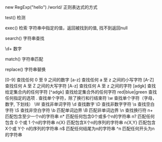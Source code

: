 new RegExp("hello")
/world/
正则表达式的方式

test() 检测

exec() 检索 字符串中指定的值，返回被找到的值, 找不到返回null

search() 字符串查找

\d+  数字

match() 字符串匹配

replace() 字符串替换

[0-9] 查找任何 0 至 9 之间的数字
[a-z] 查找任何 a 至 z 之间的小写字符
[A-Z] 查找任何 A 至 Z 之间的大写字符
[A-z] 查找任何 A 至 z 之间的字符
[adgk] 查找给定集合内的任何字符
[^adgk] 查找给定集合外的任何字符
red|blue|green 查找任何指定的选项
. 查找单个字符，除了换行和行结束符
\w 查找单个字符（字母，数字, 下划线）
\W 查找非单词字符
\d 查找数字
\D 查找非数字字符
\s 查找空白字符
\S 查找非空白字符
\b 匹配单词边界
\B 匹配非单词边界
\n 查找换行符
n+ 匹配包含至少一个n的字符串
n* 匹配任何包含0个或多个n的字符串
n? 匹配任何包含 0 个或 1 个n的字符串
n{X} 匹配包含X个n的序列的字符串
n{X,Y} 匹配包含 X个或 Y个 n的序列的字符串
n$ 匹配任何结尾为n的字符串
^n 匹配任何开头为n的字符串
